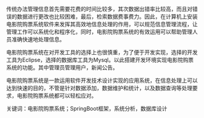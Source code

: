 传统办法管理信息首先需要花费的时间比较多，其次数据出错率比较高，而且对错误的数据进行更改也比较困难，最后，检索数据费事费力。因此，在计算机上安装电影院购票系统软件来发挥其高效地信息处理的作用，可以规范信息管理流程，让管理工作可以系统化和程序化，同时，电影院购票系统的有效运用可以帮助管理人员准确快速地处理信息。

电影院购票系统在对开发工具的选择上也很慎重，为了便于开发实现，选择的开发工具为Eclipse，选择的数据库工具为Mysql。以此搭建开发环境实现电影院购票系统的功能。其中管理员管理用户，新闻公告。

电影院购票系统是一款运用软件开发技术设计实现的应用系统，在信息处理上可以达到快速的目的，不管是针对数据添加，数据维护和统计，以及数据查询等处理要求，电影院购票系统都可以轻松应对。

关键词：电影院购票系统；SpringBoot框架，系统分析，数据库设计
